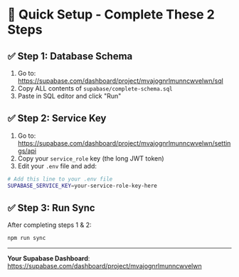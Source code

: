 # 🚀 Quick Setup - Complete These 2 Steps

## ✅ Step 1: Database Schema
1. Go to: https://supabase.com/dashboard/project/mvajognrlmunncwvelwn/sql
2. Copy ALL contents of `supabase/complete-schema.sql`
3. Paste in SQL editor and click "Run"

## ✅ Step 2: Service Key
1. Go to: https://supabase.com/dashboard/project/mvajognrlmunncwvelwn/settings/api
2. Copy your `service_role` key (the long JWT token)
3. Edit your `.env` file and add:

```bash
# Add this line to your .env file
SUPABASE_SERVICE_KEY=your-service-role-key-here
```

## ✅ Step 3: Run Sync
After completing steps 1 & 2:

```bash
npm run sync
```

---

**Your Supabase Dashboard**: https://supabase.com/dashboard/project/mvajognrlmunncwvelwn
